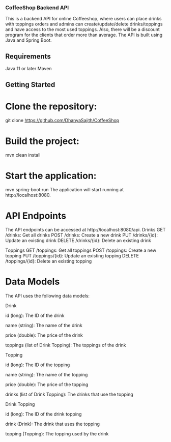 
###  CoffeeShop Backend API
This is a backend API for online Coffeeshop, where users can place drinks with toppings orders and admins can create/update/delete drinks/toppings and have access to the most used toppings. Also, there will be a discount program for the clients that order more than average.  The API is built using Java and Spring Boot.

## Requirements
Java 11 or later
Maven
## Getting Started
# Clone the repository:
git clone https://github.com/DhanyaSajith/CoffeeShop
# Build the project:
mvn clean install
 # Start the application:
mvn spring-boot:run
The application will start running at http://localhost:8080.
# API Endpoints
The API endpoints can be accessed at http://localhost:8080/api.
Drinks
GET /drinks: Get all drinks
POST /drinks: Create a new drink
PUT /drinks/{id}: Update an existing drink
DELETE /drinks/{id}: Delete an existing drink

Toppings
GET /toppings: Get all toppings
POST /toppings: Create a new topping
PUT /toppings/{id}: Update an existing topping
DELETE /toppings/{id}: Delete an existing topping
# Data Models
The API uses the following data models:

Drink

id (long): The ID of the drink

name (string): The name of the drink

price (double): The price of the drink

toppings (list of Drink Topping): The toppings of the drink

Topping

id (long): The ID of the topping

name (string): The name of the topping

price (double): The price of the topping

drinks (list of Drink Topping): The drinks that use the topping

Drink Topping

id (long): The ID of the drink topping

drink (Drink): The drink that uses the topping

topping (Topping): The topping used by the drink
